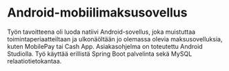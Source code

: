 # Android-mobiilimaksusovellus
Työn tavoitteena oli luoda natiivi Android-sovellus, joka muistuttaa toimintaperiaatteiltaan ja ulkonäöltään jo olemassa olevia maksusovelluksia, kuten MobilePay tai Cash App. Asiakasohjelma on toteutettu Android Studiolla. Työ käyttää erillistä Spring Boot palvelinta sekä MySQL relaatiotietokantaa.
